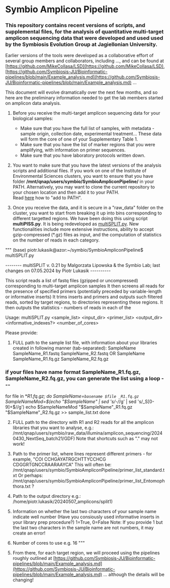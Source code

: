 # Symbio Amplicon Pipeline

### This repository contains recent versions of scripts, and supplemental files, for the analysis of quantitative multi-target amplicon sequencing data that were developed and used used by the Symbiosis Evolution Group at Jagiellonian University.  
  
Earlier versions of the tools were developed as a collaborative effort of several group members and collaborators, including ..., and can be found at
[https://github.com/MikeCollasa/LSD](https://github.com/MikeCollasa/LSD), [https://github.com/Symbiosis-JU/Bioinformatic-pipelines/blob/main/Example_analysis.md](https://github.com/Symbiosis-JU/Bioinformatic-pipelines/blob/main/Example_analysis.md) ...  
  
This document will evolve dramatically over the next few months, and so here are the preliminary information needed to get the lab members started on amplicon data analysis.
  
1. Before you receive the multi-target amplicon sequencing data for your biological samples:  
   - Make sure that you have the full list of samples, with metadata - sample origin, collection date, experimental treatment... These data will form the core of one of your Supplementary Table 1.  
   - Make sure that you have the list of marker regions that you were amplifying, with information on primer sequences.  
   - Make sure that you have laboratory protocols written down.  
  
2. You want to make sure that you have the latest versions of the analysis scripts and additional files. If you work on one of the Institute of Environmental Sciences clusters, you want to ensure that you have folder **/mnt/qnap/users/symbio/SymbioAmpliconPipeline/** in your PATH. Alternatively, you may want to clone the current repository to your chosen location and then add it to your PATH.  
Read [here](https://linuxize.com/post/how-to-add-directory-to-path-in-linux/) how to "add to PATH".
  
3. Once you receive the data, and it is secure in a "raw_data" folder on the cluster, you want to start from breaking it up into bins corresponding to different targetted regions. We have been doing this using script **multiPISS.py**. It is being redeveloped as [multiSPLIT.py](multiSPLIT.py). New functionalities include more extensive instructions, ability to accept gzip-compressed (*.gz) files as input, and the computation of statistics on the number of reads in each category.

"""
(base) piotr.lukasik@azor:~/symbio/SymbioAmpliconPipeline$ multiSPLIT.py 

-------- multiSPLIT v. 0.21 by Malgorzata Lipowska & the Symbio Lab; last changes on 07.05.2024 by Piotr Lukasik ----------

This script reads a list of fastq files (gzipped or uncompressed) corresponding to multi-target amplicon samples
It then screens all reads for the presence of specified primers (potentially preceded by variable-length or informative inserts)
It trims inserts and primers and outputs such filtered reads, sorted by target regions, to directories representing these regions.
It then outputs the statistics - numbers of reads in each of the 

Usage: 
    multiSPLIT.py <sample_list> <input_dir> <primer_list> <output_dir> <informative_indexes?> <number_of_cores>

Please provide:
1) FULL path to the sample list file, with information about your libraries created in following manner (tab-separated):
    SampleName SampleName_R1.fastq	SampleName_R2.fastq
    OR
    SampleName SampleName_R1.fq.gz	SampleName_R2.fq.gz
### if your files have name format SampleName_R1.fq.gz, SampleName_R2.fq.gz, you can generate the list using a loop ---
for file in *_R1.fq.gz; do
    SampleName=`basename $file _R1.fq.gz `
    SampleNameMod=$(echo "$SampleName" | sed 's/-/_/g' | sed 's/_S[0-9]\+$//g')
    echo $SampleNameMod "$SampleName"_R1.fq.gz "$SampleName"_R2.fq.gz >> sample_list.txt
done


2) FULL path to the directory with R1 and R2 reads for all the amplicon libraries that you want to analyse,
    e.g.: /mnt/qnap/users/symbio/raw_data/illumina/amplicon_sequencing/20240430_NextSeq_batch21/GDF)
    Note that shortcuts such as "." may not work!

3) Path to the primer list, where lines represent different primers - for example, "COI	CCHGAYATRGCHTTYCCHCG	CDGGRTGNCCRAARAAYCA"
    This will often be: /mnt/qnap/users/symbio/SymbioAmpliconPipeline/primer_list_standard.txt
    Or perhaps:         /mnt/qnap/users/symbio/SymbioAmpliconPipeline/primer_list_Entomophthora.txt ?
   
4) Path to the output directory
    e.g.: /home/piotr.lukasik/20240507_amplicons/split1)
    
5) Information on whether the last two characters of your sample name indicate well number
   (Have you consiously used informative inserts in your library prep procedure?)
    1=True, 0=False
    Note: If you provide 1 but the last two characters in the sample name are not numbers, it may create an error!

6) Number of cores to use
    e.g. 16
"""
   
5. From there, for each target region, we will proceed using the pipelines roughly outlined at [https://github.com/Symbiosis-JU/Bioinformatic-pipelines/blob/main/Example_analysis.md](https://github.com/Symbiosis-JU/Bioinformatic-pipelines/blob/main/Example_analysis.md) ... although the details will be changing!  

